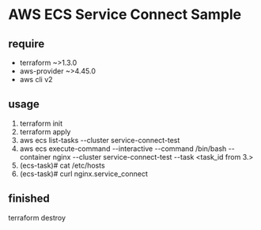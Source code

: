 # AWS ECS Service Connect Sample

## require
* terraform ~>1.3.0
* aws-provider ~>4.45.0
* aws cli v2

## usage
1. terraform init
2. terraform apply
3. aws ecs list-tasks --cluster service-connect-test
4. aws ecs execute-command --interactive --command /bin/bash --container nginx --cluster service-connect-test --task <task_id from 3.>
5. (ecs-task)# cat /etc/hosts
6. (ecs-task)# curl nginx.service_connect

## finished
terraform destroy

